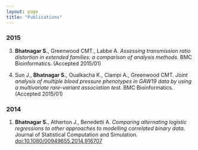 ```yaml
---
layout: page
title: "Publications"
---
```



### 2015

3. **Bhatnagar S.**, Greenwood CMT., Labbe A. _Assessing transmission ratio distortion in extended families: a comparison of analysis methods_. BMC Bioinformatics. (Accepted 2015/01)

2. Sun J., **Bhatnagar S.**, Oualkacha K., Ciampi A., Greenwood CMT. _Joint analysis of multiple blood pressure phenotypes in GAW19 data by using a multivariate rare-variant association test_. BMC Bioinformatics. (Accepted 2015/01)


### 2014

1. **Bhatnagar S.**, Atherton J., Benedetti A. _Comparing alternating logistic regressions to other approaches to modelling correlated binary data_. Journal of Statistical Computation and Simulation. [doi:10.1080/00949655.2014.916707](http://www.tandfonline.com/doi/full/10.1080/00949655.2014.916707#.U7_isnWx22i)
